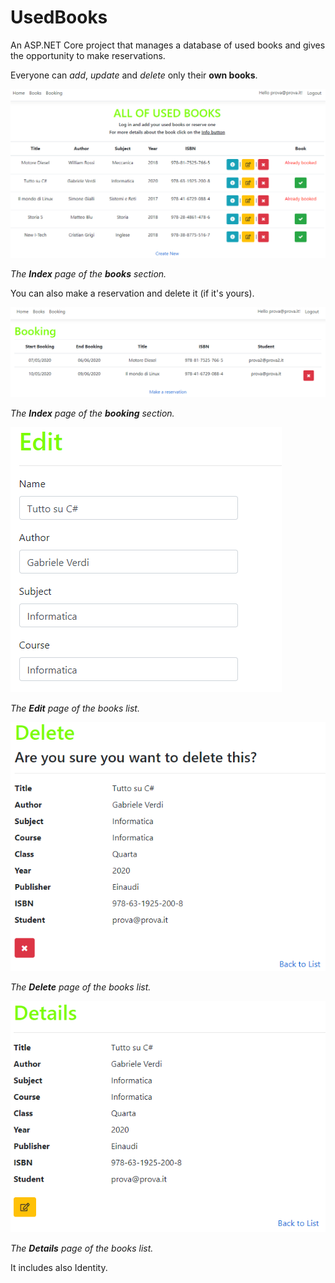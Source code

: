 # UsedBooks
An ASP.NET Core project that manages a database of used books and gives the opportunity to make reservations.

Everyone can *add*, *update* and *delete* only their **own books**.


![](libri_identity/wwwroot/img/ScreenShots/1.2.PNG)

*The **Index** page of the **books** section.* 


You can also make a reservation and delete it (if it's yours).


![](libri_identity/wwwroot/img/ScreenShots/2.PNG)

*The **Index** page of the **booking** section.* 


![](libri_identity/wwwroot/img/ScreenShots/3.PNG)

*The **Edit** page of the books list.* 


![](libri_identity/wwwroot/img/ScreenShots/4.PNG)

*The **Delete** page of the books list.* 


![](libri_identity/wwwroot/img/ScreenShots/5.PNG)

*The **Details** page of the books list.* 

It includes also Identity.
